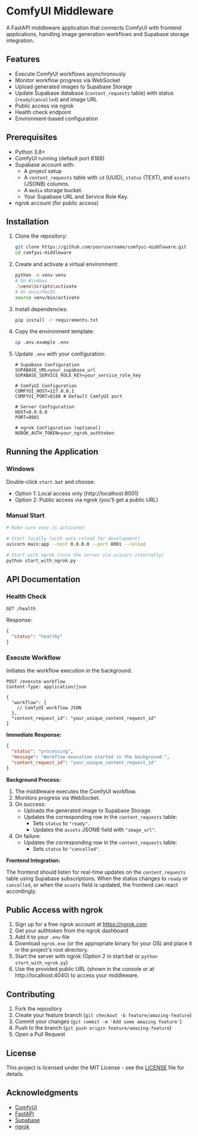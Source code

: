 # ComfyUI Middleware

A FastAPI middleware application that connects ComfyUI with frontend applications, handling image generation workflows and Supabase storage integration.

## Features

- Execute ComfyUI workflows asynchronously
- Monitor workflow progress via WebSocket
- Upload generated images to Supabase Storage
- Update Supabase database (`content_requests` table) with status (`ready`/`cancelled`) and image URL
- Public access via ngrok
- Health check endpoint
- Environment-based configuration

## Prerequisites

- Python 3.8+
- ComfyUI running (default port 8188)
- Supabase account with:
    - A project setup
    - A `content_requests` table with `id` (UUID), `status` (TEXT), and `assets` (JSONB) columns.
    - A `media` storage bucket.
    - Your Supabase URL and Service Role Key.
- ngrok account (for public access)

## Installation

1. Clone the repository:
   ```bash
   git clone https://github.com/yourusername/comfyui-middleware.git
   cd comfyui-middleware
   ```

2. Create and activate a virtual environment:
   ```bash
   python -m venv venv
   # On Windows
   .\venv\Scripts\activate
   # On Unix/MacOS
   source venv/bin/activate
   ```

3. Install dependencies:
   ```bash
   pip install -r requirements.txt
   ```

4. Copy the environment template:
   ```bash
   cp .env.example .env
   ```

5. Update `.env` with your configuration:
   ```env
   # Supabase Configuration
   SUPABASE_URL=your_supabase_url
   SUPABASE_SERVICE_ROLE_KEY=your_service_role_key

   # ComfyUI Configuration
   COMFYUI_HOST=127.0.0.1
   COMFYUI_PORT=8188 # Default ComfyUI port

   # Server Configuration
   HOST=0.0.0.0
   PORT=8001

   # ngrok Configuration (optional)
   NGROK_AUTH_TOKEN=your_ngrok_authtoken
   ```

## Running the Application

### Windows
Double-click `start.bat` and choose:
- Option 1: Local access only (http://localhost:8001)
- Option 2: Public access via ngrok (you'll get a public URL)

### Manual Start
```bash
# Make sure venv is activated

# Start locally (with auto-reload for development)
uvicorn main:app --host 0.0.0.0 --port 8001 --reload

# Start with ngrok (runs the server via uvicorn internally)
python start_with_ngrok.py
```

## API Documentation

### Health Check
```http
GET /health
```
Response:
```json
{
  "status": "healthy"
}
```

### Execute Workflow
Initiates the workflow execution in the background.

```http
POST /execute-workflow
Content-Type: application/json

{
  "workflow": {
    // ComfyUI workflow JSON
  },
  "content_request_id": "your_unique_content_request_id" 
}
```

**Immediate Response:**
```json
{
  "status": "processing",
  "message": "Workflow execution started in the background.",
  "content_request_id": "your_unique_content_request_id"
}
```

**Background Process:**

1. The middleware executes the ComfyUI workflow.
2. Monitors progress via WebSocket.
3. On success:
   - Uploads the generated image to Supabase Storage.
   - Updates the corresponding row in the `content_requests` table:
     - Sets `status` to `"ready"`.
     - Updates the `assets` JSONB field with `"image_url"`.
4. On failure:
   - Updates the corresponding row in the `content_requests` table:
     - Sets `status` to `"cancelled"`.

**Frontend Integration:**

The frontend should listen for real-time updates on the `content_requests` table using Supabase subscriptions. When the status changes to `ready` or `cancelled`, or when the `assets` field is updated, the frontend can react accordingly.

## Public Access with ngrok

1. Sign up for a free ngrok account at https://ngrok.com
2. Get your authtoken from the ngrok dashboard
3. Add it to your `.env` file
4. Download `ngrok.exe` (or the appropriate binary for your OS) and place it in the project's root directory.
5. Start the server with ngrok (Option 2 in start.bat or `python start_with_ngrok.py`)
6. Use the provided public URL (shown in the console or at http://localhost:4040) to access your middleware.

## Contributing

1. Fork the repository
2. Create your feature branch (`git checkout -b feature/amazing-feature`)
3. Commit your changes (`git commit -m 'Add some amazing feature'`)
4. Push to the branch (`git push origin feature/amazing-feature`)
5. Open a Pull Request

## License

This project is licensed under the MIT License - see the [LICENSE](LICENSE) file for details.

## Acknowledgments

- [ComfyUI](https://github.com/comfyanonymous/ComfyUI)
- [FastAPI](https://fastapi.tiangolo.com/)
- [Supabase](https://supabase.com/)
- [ngrok](https://ngrok.com/) 